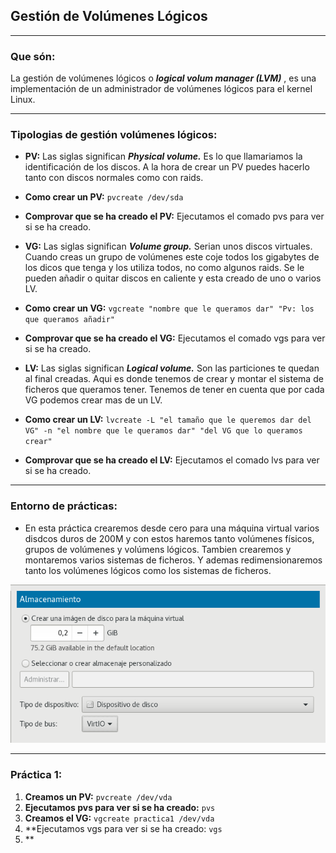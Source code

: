 ## Gestión de Volúmenes Lógicos

***

### Que són: 

La gestión de volúmenes lógicos o ***logical volum manager (LVM)*** , es una implementación de un administrador de volúmenes lógicos para el kernel Linux. 

***

### Tipologias de gestión volúmenes lógicos:  

* **PV:** Las siglas significan ***Physical volume.*** Es lo que llamariamos la identificación de los discos. A la hora de crear un PV puedes hacerlo tanto con discos normales como con raids.  
* **Como crear un PV:** `pvcreate /dev/sda`  
* **Comprovar que se ha creado el PV:** Ejecutamos el comado pvs para ver si se ha creado.

* **VG:** Las siglas significan ***Volume group.*** Serian unos discos virtuales. Cuando creas un grupo de volúmenes este coje todos los gigabytes de los dicos que tenga y los utiliza todos, no como algunos raids. Se le pueden añadir o quitar discos en caliente y esta creado de uno o varios LV.  
* **Como crear un VG:** `vgcreate "nombre que le queramos dar" "Pv: los que queramos añadir"`
* **Comprovar que se ha creado el VG:** Ejecutamos el comado vgs para ver si se ha creado.

* **LV:** Las siglas significan ***Logical volume.*** Son las particiones te quedan al final creadas. Aqui es donde tenemos de crear y montar el sistema de ficheros que queramos tener. Tenemos de tener en cuenta que por cada VG podemos crear mas de un LV.      
* **Como crear un LV:** `lvcreate -L "el tamaño que le queremos dar del VG" -n "el nombre que le queramos dar" "del VG que lo queramos crear"`
* **Comprovar que se ha creado el LV:** Ejecutamos el comado lvs para ver si se ha creado.

***

### Entorno de prácticas:

* En esta práctica crearemos desde cero para una máquina virtual varios disdcos duros de 200M y con estos haremos tanto volúmenes físicos, grupos de volúmenes y volúmens lógicos. Tambien crearemos y montaremos varios sistemas de ficheros. Y ademas redimensionaremos tanto los volúmenes lógicos como los sistemas de ficheros.  

![Sin titulo](Imagen.png)  

***

### Práctica 1:  

1. **Creamos un PV:** `pvcreate /dev/vda`
2. **Ejecutamos pvs para ver si se ha creado:** `pvs`
3. **Creamos el VG:** `vgcreate practica1 /dev/vda`
4. **Ejecutamos vgs para ver si se ha creado: `vgs`
5. ** 
